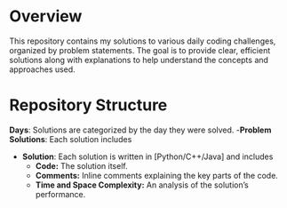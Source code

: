 # Overview
This repository contains my solutions to various daily coding challenges, organized by problem statements. The goal is to provide clear, efficient solutions along with explanations to help understand the concepts and approaches used.

# Repository Structure
**Days**: Solutions are categorized by the day they were solved.
-**Problem Solutions**: Each solution includes
- **Solution**: Each solution is written in [Python/C++/Java] and includes
  - **Code:** The solution itself.  
  - **Comments:** Inline comments explaining the key parts of the code.  
  - **Time and Space Complexity:** An analysis of the solution’s performance.
